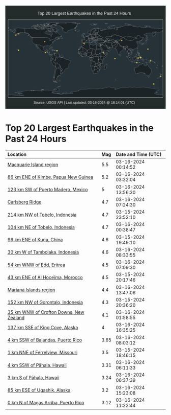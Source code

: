 ![Map](./map.png)

# Top 20 Largest Earthquakes in the Past 24 Hours

| Location | Mag | Date and Time (UTC) |
|:---|:---|:---|
| [Macquarie Island region](https://earthquake.usgs.gov/earthquakes/eventpage/us6000mj77) | 5.5 | 03-16-2024 00:14:52 |
| [86 km ENE of Kimbe, Papua New Guinea](https://earthquake.usgs.gov/earthquakes/eventpage/us6000mj83) | 5.2 | 03-16-2024 03:32:04 |
| [123 km SW of Puerto Madero, Mexico](https://earthquake.usgs.gov/earthquakes/eventpage/us6000mja9) | 5 | 03-16-2024 13:56:30 |
| [Carlsberg Ridge](https://earthquake.usgs.gov/earthquakes/eventpage/us6000mj8s) | 4.7 | 03-16-2024 07:24:30 |
| [214 km NW of Tobelo, Indonesia](https://earthquake.usgs.gov/earthquakes/eventpage/us6000mj6x) | 4.7 | 03-15-2024 23:52:10 |
| [104 km NE of Tobelo, Indonesia](https://earthquake.usgs.gov/earthquakes/eventpage/us6000mj7c) | 4.7 | 03-16-2024 00:38:47 |
| [96 km ENE of Kuqa, China](https://earthquake.usgs.gov/earthquakes/eventpage/us6000mj59) | 4.6 | 03-15-2024 19:49:10 |
| [30 km W of Tambolaka, Indonesia](https://earthquake.usgs.gov/earthquakes/eventpage/us6000mj8x) | 4.6 | 03-16-2024 08:33:55 |
| [54 km WNW of Edd, Eritrea](https://earthquake.usgs.gov/earthquakes/eventpage/us6000mj8r) | 4.5 | 03-16-2024 07:09:30 |
| [43 km ENE of Al Hoceïma, Morocco](https://earthquake.usgs.gov/earthquakes/eventpage/us6000mj5v) | 4.5 | 03-15-2024 20:17:46 |
| [Mariana Islands region](https://earthquake.usgs.gov/earthquakes/eventpage/us6000mja7) | 4.4 | 03-16-2024 13:47:06 |
| [152 km NW of Gorontalo, Indonesia](https://earthquake.usgs.gov/earthquakes/eventpage/us6000mj69) | 4.3 | 03-15-2024 20:36:20 |
| [35 km WNW of Crofton Downs, New Zealand](https://earthquake.usgs.gov/earthquakes/eventpage/us6000mj7f) | 4.1 | 03-16-2024 01:58:55 |
| [137 km SSE of King Cove, Alaska](https://earthquake.usgs.gov/earthquakes/eventpage/us6000mjak) | 4 | 03-16-2024 16:35:25 |
| [4 km SSW of Bajandas, Puerto Rico](https://earthquake.usgs.gov/earthquakes/eventpage/pr2024076000) | 3.65 | 03-16-2024 08:03:12 |
| [1 km NNE of Ferrelview, Missouri](https://earthquake.usgs.gov/earthquakes/eventpage/us6000mj50) | 3.5 | 03-15-2024 18:46:15 |
| [4 km SSW of Pāhala, Hawaii](https://earthquake.usgs.gov/earthquakes/eventpage/hv74138302) | 3.31 | 03-16-2024 06:11:33 |
| [3 km S of Pāhala, Hawaii](https://earthquake.usgs.gov/earthquakes/eventpage/hv74138337) | 3.24 | 03-16-2024 06:37:39 |
| [85 km ESE of Ugashik, Alaska](https://earthquake.usgs.gov/earthquakes/eventpage/ak0243hxwtwx) | 3.2 | 03-16-2024 15:23:08 |
| [0 km N of Magas Arriba, Puerto Rico](https://earthquake.usgs.gov/earthquakes/eventpage/pr71443108) | 3.12 | 03-16-2024 11:22:44 |
